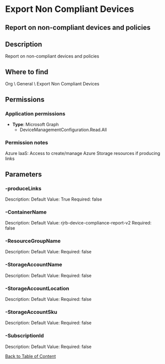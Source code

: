 # Export Non Compliant Devices

## Report on non-compliant devices and policies

## Description
Report on non-compliant devices and policies

## Where to find
Org \ General \ Export Non Compliant Devices

## Permissions
### Application permissions
- **Type**: Microsoft Graph
  - DeviceManagementConfiguration.Read.All

### Permission notes
Azure IaaS: Access to create/manage Azure Storage resources if producing links


## Parameters
### -produceLinks
Description: 
Default Value: True
Required: false

### -ContainerName
Description: 
Default Value: rjrb-device-compliance-report-v2
Required: false

### -ResourceGroupName
Description: 
Default Value: 
Required: false

### -StorageAccountName
Description: 
Default Value: 
Required: false

### -StorageAccountLocation
Description: 
Default Value: 
Required: false

### -StorageAccountSku
Description: 
Default Value: 
Required: false

### -SubscriptionId
Description: 
Default Value: 
Required: false


[Back to Table of Content](../../../README.md)

